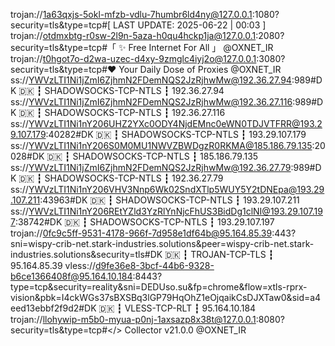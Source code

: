 trojan://1a63qxjs-5okl-mfzb-vdlu-7humbr6ld4ny@127.0.0.1:1080?security=tls&type=tcp#[ LAST UPDATE: 2025-06-22 | 00:03 ]
trojan://otdmxbtg-r0sw-2l9n-5aza-h0qu4hckp1ja@127.0.0.1:2080?security=tls&type=tcp#「 ✨ Free Internet For All 」 @OXNET_IR
trojan://t0hgot7o-d2wa-uzec-d4xy-9zmglc4iyj2o@127.0.0.1:3080?security=tls&type=tcp#❤️ Your Daily Dose of Proxies @OXNET_IR
ss://YWVzLTI1Ni1jZmI6ZjhmN2FDemNQS2JzRjhwMw@192.36.27.94:989#DK 🇩🇰 ┇ SHADOWSOCKS-TCP-NTLS ┇ 192.36.27.94
ss://YWVzLTI1Ni1jZmI6ZjhmN2FDemNQS2JzRjhwMw@192.36.27.116:989#DK 🇩🇰 ┇ SHADOWSOCKS-TCP-NTLS ┇ 192.36.27.116
ss://YWVzLTI1Ni1nY206UHZ2YXc0ODY4NjdEMnc0eWN0TDJVTFRR@193.29.107.179:40282#DK 🇩🇰 ┇ SHADOWSOCKS-TCP-NTLS ┇ 193.29.107.179
ss://YWVzLTI1Ni1nY206S0M0MU1NWVZBWDgzR0RKMA@185.186.79.135:20028#DK 🇩🇰 ┇ SHADOWSOCKS-TCP-NTLS ┇ 185.186.79.135
ss://YWVzLTI1Ni1jZmI6ZjhmN2FDemNQS2JzRjhwMw@192.36.27.79:989#DK 🇩🇰 ┇ SHADOWSOCKS-TCP-NTLS ┇ 192.36.27.79
ss://YWVzLTI1Ni1nY206VHV3Nnp6Wk02SndXTlp5WUY5Y2tDNEpa@193.29.107.211:43963#DK 🇩🇰 ┇ SHADOWSOCKS-TCP-NTLS ┇ 193.29.107.211
ss://YWVzLTI1Ni1nY206REtYZld3YzRlYnNjcFhUS3BidDg1clNI@193.29.107.197:38742#DK 🇩🇰 ┇ SHADOWSOCKS-TCP-NTLS ┇ 193.29.107.197
trojan://0fc9c5ff-9531-4178-966f-7d958e1df64b@95.164.85.39:443?sni=wispy-crib-net.stark-industries.solutions&peer=wispy-crib-net.stark-industries.solutions&security=tls#DK 🇩🇰 ┇ TROJAN-TCP-TLS ┇ 95.164.85.39
vless://d9fe36e8-3bcf-44b6-9328-b6ce1366408f@95.164.10.184:8443?type=tcp&security=reality&sni=DEDUso.su&fp=chrome&flow=xtls-rprx-vision&pbk=I4ckWGs37sBXSBq3lGP79HqOhZ1eOjqaikCsDJXTaw0&sid=a4eed13ebbf2f9d2#DK 🇩🇰 ┇ VLESS-TCP-RLT ┇ 95.164.10.184
trojan://llohywip-m5b0-myua-p0nj-1axsazp8x38t@127.0.0.1:8080?security=tls&type=tcp#</> Collector v21.0.0 @OXNET_IR